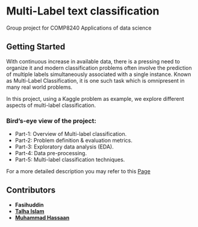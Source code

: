 # Multi-Label text classification
Group project for COMP8240 Applications of data science

## Getting Started

With continuous increase in available data, there is a pressing need to organize it and modern classification problems often involve the prediction of multiple labels simultaneously associated with a single instance.
Known as Multi-Label Classification, it is one such task which is omnipresent in many real world problems.

In this project, using a Kaggle problem as example, we explore different aspects of multi-label classification.

### Bird’s-eye view of the project:
* Part-1: Overview of Multi-label classification.
* Part-2: Problem definition & evaluation metrics.
* Part-3: Exploratory data analysis (EDA).
* Part-4: Data pre-processing.
* Part-5: Multi-label classification techniques.

For a more detailed description you may refer to this [Page](https://towardsdatascience.com/journey-to-the-center-of-multi-label-classification-384c40229bff)


## Contributors

* **Fasihuddin** 
* [**Talha Islam**](https://github.com/TalhaIslam)
* [**Muhammad Hassaan**](https://github.com/hassan25sohail)
